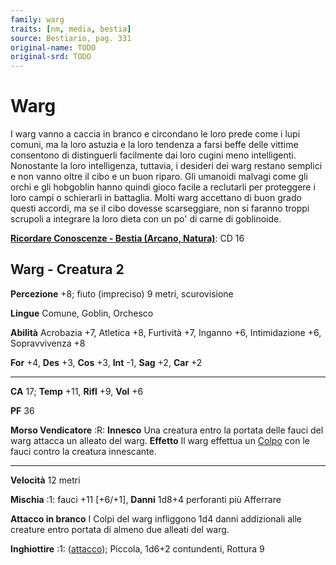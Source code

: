 ```yaml
---
family: warg
traits: [nm, media, bestia]
source: Bestiario, pag. 331
original-name: TODO
original-srd: TODO
---
```


# Warg

I warg vanno a caccia in branco e circondano le loro prede come i lupi comuni,
ma la loro astuzia e la loro tendenza a farsi beffe delle vittime consentono di
distinguerli facilmente dai loro cugini meno intelligenti. Nonostante la loro
intelligenza, tuttavia, i desideri dei warg restano semplici e non vanno oltre
il cibo e un buon riparo. Gli umanoidi malvagi come gli orchi e gli hobgoblin
hanno quindi gioco facile a reclutarli per proteggere i loro campi o schierarli
in battaglia. Molti warg accettano di buon grado questi accordi, ma se il cibo
dovesse scarseggiare, non si faranno troppi scrupoli a integrare la loro dieta
con un po' di carne di goblinoide.

**[Ricordare Conoscenze - Bestia (Arcano, Natura)](/azioni/abilita/ricordare-conoscenze)**:
CD 16

## Warg - Creatura 2

**Percezione** +8; fiuto (impreciso) 9 metri, scurovisione

**Lingue** Comune, Goblin, Orchesco

**Abilità** Acrobazia +7, Atletica +8, Furtività +7, Inganno +6, Intimidazione
+6, Sopravvivenza +8

**For** +4, **Des** +3, **Cos** +3, **Int** -1, **Sag** +2, **Car** +2

---

**CA** 17; **Temp** +11, **Rifl** +9, **Vol** +6

**PF** 36

**Morso Vendicatore** :R: **Innesco** Una creatura entro la portata delle fauci
del warg attacca un alleato del warg. **Effetto** Il warg effettua un
[Colpo](/azioni/base/colpire) con le fauci contro la creatura innescante.

---

**Velocità** 12 metri

**Mischia** :1: fauci +11 \[+6/+1], **Danni** 1d8+4 perforanti più Afferrare

**Attacco in branco** I Colpi del warg infliggono 1d4 danni addizionali alle
creature entro portata di almeno due alleati del warg.

**Inghiottire** :1: ([attacco](/tratti/attacco)); Piccola, 1d6+2 contundenti,
Rottura 9
